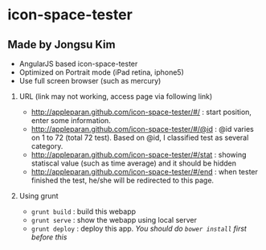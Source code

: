 icon-space-tester
==========
Made by Jongsu Kim
---

- AngularJS based icon-space-tester
- Optimized on Portrait mode (iPad retina, iphone5)
- Use full screen browser (such as mercury)

1. URL (link may not working, access page via following link)
    - http://appleparan.github.com/icon-space-tester/#/ : start position, enter some information.
    - http://appleparan.github.com/icon-space-tester/#/@id : @id varies on 1 to 72 (total 72 test). Based on @id, I classified test as several category.
    - http://appleparan.github.com/icon-space-tester/#/stat : showing statiscal value (such as time average) and it should be hidden
    - http://appleparan.github.com/icon-space-tester/#/end : when tester finished the test, he/she will be redirected to this page.

2. Using grunt
    - `grunt build` : build this webapp
    - `grunt serve` : show the webapp using local server
    - `grunt deploy` : deploy this app. *You should do `bower install` first before this*
